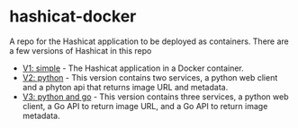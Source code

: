 # hashicat-docker
A repo for the Hashicat application to be deployed as containers. There are a few versions of Hashicat in this repo

- [V1: simple](v1-simple/) - The Hashicat application in a Docker container.
- [V2: python](v2-python/) - This version contains two services, a python web client and a phyton api that returns image URL and metadata.
- [V3: python and go](v3-python-go/) - This version contains three services, a python web client, a Go API to return image URL, and a Go API to return image metadata.
